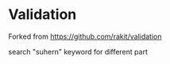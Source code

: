 # Validation
Forked from https://github.com/rakit/validation

search "suhern" keyword for different part
